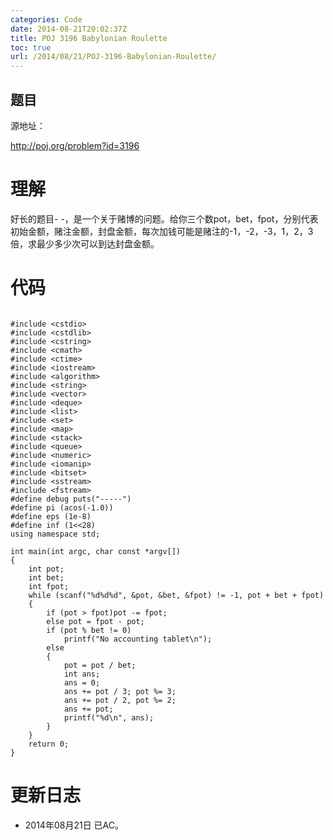 ```yaml
---
categories: Code
date: 2014-08-21T20:02:37Z
title: POJ 3196 Babylonian Roulette
toc: true
url: /2014/08/21/POJ-3196-Babylonian-Roulette/
---
```


## 题目
源地址：

http://poj.org/problem?id=3196

# 理解
好长的题目- -，是一个关于赌博的问题。给你三个数pot，bet，fpot，分别代表初始金额，赌注金额，封盘金额，每次加钱可能是赌注的-1，-2，-3，1，2，3倍，求最少多少次可以到达封盘金额。

<!--more-->

# 代码

```

#include <cstdio>
#include <cstdlib>
#include <cstring>
#include <cmath>
#include <ctime>
#include <iostream>
#include <algorithm>
#include <string>
#include <vector>
#include <deque>
#include <list>
#include <set>
#include <map>
#include <stack>
#include <queue>
#include <numeric>
#include <iomanip>
#include <bitset>
#include <sstream>
#include <fstream>
#define debug puts("-----")
#define pi (acos(-1.0))
#define eps (1e-8)
#define inf (1<<28)
using namespace std;

int main(int argc, char const *argv[])
{
    int pot;
    int bet;
    int fpot;
    while (scanf("%d%d%d", &pot, &bet, &fpot) != -1, pot + bet + fpot)
    {
        if (pot > fpot)pot -= fpot;
        else pot = fpot - pot;
        if (pot % bet != 0)
            printf("No accounting tablet\n");
        else
        {
            pot = pot / bet;
            int ans;
            ans = 0;
            ans += pot / 3; pot %= 3;
            ans += pot / 2, pot %= 2;
            ans += pot;
            printf("%d\n", ans);
        }
    }
    return 0;
}

```

# 更新日志
- 2014年08月21日 已AC。